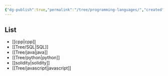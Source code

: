 ```yaml
---
{"dg-publish":true,"permalink":"/tree/programming-languages/","created":"2022-08-02T10:32:55.318+08:00","updated":"2023-08-26T19:57:39.256+08:00"}
---
```



## List
  - [[cpp\|cpp]]
  - [[Tree/SQL\|SQL]]
  - [[Tree/java\|java]]
  - [[Tree/python\|python]]
  - [[solidity\|solidity]]
  - [[Tree/javascript\|javascript]]